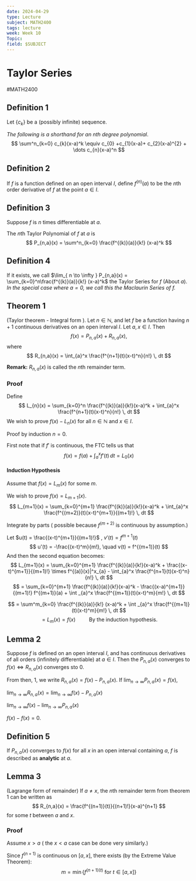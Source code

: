 ```yaml
---
date: 2024-04-29
type: Lecture
subject: MATH2400
tags: lecture
week: Week 10
Topic: 
field: $SUBJECT
---
```


# Taylor Series
#MATH2400

## Definition 1
Let $\{c_{k}\}$ be a (possibly infinite) sequence.

*The following is a shorthand for an $n$th degree polynomial*.
$$
\sum^n_{k=0} c_{k}(x-a)^k \equiv c_{0} +c_{1}(x-a)+ c_{2}(x-a)^{2} + \dots c_{n}(x-a)^n
$$
## Definition 2
If $f$ is a function defined on an open interval $I$, define $f^{(n)}(a)$ to be the $n$th order derivative of $f$ at the point $a \in I$.

## Definition 3

Suppose $f$ is $n$ times differentiable at $a$. 

The $n$th Taylor Polynomial of $f$ at $a$ is 
$$
P_{n,a}(x) = \sum^n_{k=0} \frac{f^{(k)}(a)}{k!} (x-a)^k
$$

## Definition 4
If it exists, we call $\lim_{ n \to \infty } P_{n,a}(x) = \sum_{k=0}^n\frac{f^{(k)}(a)}{k!} (x-a)^k$ the Taylor Series for $f$ (About $a$).
*In the special case where $a=0$, we call this the Maclaurin Series of $f$.*

## Theorem 1
(Taylor theorem - Integral form ). Let $n \in \mathbb{N}$, and let $f$ be a function having $n+1$ continuous derivatives on an open interval $I$. Let $a,x \in I$. Then
$$
f(x) = P_{n,a}(x) + R_{n,a}(x),
$$
where
$$
R_{n,a}(x) = \int_{a}^x \frac{f^{n+1}(t)(x-t)^n}{n!} \, dt 
$$

**Remark:** $R_{n,a}(x)$ is called the $n$th remainder term.


### Proof

Define
$$
L_{n}(x) = \sum_{k=0}^n \frac{f^{(k)}(a)}{k!}(x-a)^k + \int_{a}^x \frac{f^{n+1}(t)(x-t)^n}{n!} \, dt
$$
We wish to prove $f(x) - L_{n}(x)$ for all $n \in \mathbb{N}$ and $x \in I$.

Proof by induction $n=0$.

First note that if $f'$ is continuous, the FTC tells us that 
$$
f(x) = f(a) + \int _{a}^x f'(t) \, dt = L_{0}(x)
$$

#### Induction Hypothesis
Assume that $f(x) = L_{m}(x)$ for some $m$.

We wish to prove $f(x) = L_{m+1}(x)$.
$$
L_{m+1}(x) = \sum_{k=0}^{m+1} \frac{f^{(k)}(a)}{k!}(x-a)^k + \int_{a}^x \frac{f^{(m+2)}(t)(x-t)^{m+1}}{(m+1)!} \, dt
$$

Integrate by parts ( possible because $f^{(m+2)}$ is continuous by assumption.)

Let $u(t) = \frac{(x-t)^{m+1}}{(m+1)!}$ , $v'(t) = f^{m+1}(t)$
$$
u'(t) = -\frac{(x-t)^m}{m!}, \quad v(t) = f^{(m+1)}(t)
$$
And then the second equation becomes:
$$
L_{m+1}(x) = \sum_{k=0}^{m+1} \frac{f^{(k)}(a)}{k!}(x-a)^k + \frac{(x-t)^{m+1}}{(m+1)!} \times f^{(a)}(x)|^x_{a} - \int_{a}^x \frac{f^{n+1}(t)(x-t)^n}{n!} \, dt
$$
$$
 = \sum_{k=0}^{m+1} \frac{f^{(k)}(a)}{k!}(x-a)^k - \frac{(x-a)^{m+1}}{(m+1)!} f^{(m+1)}(a) + \int _{a}^x \frac{f^{(m+1)}(t)(x-t)^m}{m!} \, dt
$$

 $$
 = \sum^m_{k=0} \frac{f^{(k)}(a)}{k!} (x-a)^k + \int _{a}^x \frac{f^{(m+1)}(t)(x-t)^m}{m!} \, dt
$$
$$
= L_{m}(x) = f(x) \quad \quad \text{ By the induction hypothesis.}
$$

## Lemma 2

Suppose $f$ is defined on an open interval $I$, and has continuous derivatives of all orders (infinitely differentiable) at $a \in I$.
Then the $P_{n,a}(x)$ converges to $f(x) \iff R_{n,a}(x)$ converges sto 0.

From then, $1$, we write $R_{n,a}(x) = f(x) - P_{n,a}(x)$.
If $\lim_{ n \to \infty } P_{n,a}(x) = f(x)$,

$\lim_{ n \to \infty } R_{n,a}(x) = \lim_{ n \to \infty } f(x)- P_{n,a}(x)$

$\lim_{ n \to \infty } f(x)- \lim_{ n \to \infty }P_{n,a}(x)$

$f(x)-f(x) = 0$.


## Definition 5

If $P_{n,a}(x)$ converges to $f(x)$ for all $x$ in an open interval containing $a$, $f$ is described as **analytic** at $a$.


## Lemma 3
(Lagrange form of remainder) If $a \neq x$, the $n$th remainder term from theorem 1 can be written as
$$
R_{n,a}(x) = \frac{f^{(n+1)}(t)}{(n+1)!}(x-a)^{n+1}
$$
for some $t$ between $a$ and $x$.

### Proof
Assume $x>a$ ( the $x<a$ case can be done very similarly.)

Since $f^{(n+1)}$ is continuous on $[a,x]$, there exists (by the Extreme Value Theorem):
$$
m = \min\{f^{(n+1)(t) }\text{ for } t \in [a,x]\}
$$

